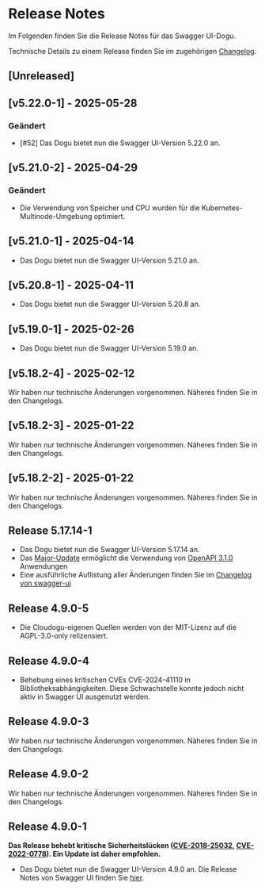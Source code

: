 # Release Notes

Im Folgenden finden Sie die Release Notes für das Swagger UI-Dogu. 

Technische Details zu einem Release finden Sie im zugehörigen [Changelog](https://docs.cloudogu.com/de/docs/dogus/swaggerui/CHANGELOG/).
## [Unreleased]

## [v5.22.0-1] - 2025-05-28
### Geändert
- [#52] Das Dogu bietet nun die Swagger UI-Version 5.22.0 an.

## [v5.21.0-2] - 2025-04-29
### Geändert
- Die Verwendung von Speicher und CPU wurden für die Kubernetes-Multinode-Umgebung optimiert.

## [v5.21.0-1] - 2025-04-14
- Das Dogu bietet nun die Swagger UI-Version 5.21.0 an.

## [v5.20.8-1] - 2025-04-11
- Das Dogu bietet nun die Swagger UI-Version 5.20.8 an.

## [v5.19.0-1] - 2025-02-26

- Das Dogu bietet nun die Swagger UI-Version 5.19.0 an.

## [v5.18.2-4] - 2025-02-12

Wir haben nur technische Änderungen vorgenommen. Näheres finden Sie in den Changelogs.

## [v5.18.2-3] - 2025-01-22

Wir haben nur technische Änderungen vorgenommen. Näheres finden Sie in den Changelogs.

## [v5.18.2-2] - 2025-01-22

Wir haben nur technische Änderungen vorgenommen. Näheres finden Sie in den Changelogs.

## Release 5.17.14-1
- Das Dogu bietet nun die Swagger UI-Version 5.17.14 an.
- Das [Major-Update](https://github.com/swagger-api/swagger-ui/releases/tag/v5.0.0) ermöglicht die Verwendung von [OpenAPI 3.1.0](https://github.com/OAI/OpenAPI-Specification/blob/master/versions/3.1.0.md) Anwendungen
- Eine ausführliche Auflistung aller Änderungen finden Sie im [Changelog von swagger-ui](https://github.com/swagger-api/swagger-ui/releases?page=1) 

## Release 4.9.0-5
- Die Cloudogu-eigenen Quellen werden von der MIT-Lizenz auf die AGPL-3.0-only relizensiert.

## Release 4.9.0-4

* Behebung eines kritischen CVEs CVE-2024-41110 in Bibliotheksabhängigkeiten. Diese Schwachstelle konnte jedoch nicht aktiv in Swagger UI ausgenutzt werden.

## Release 4.9.0-3

Wir haben nur technische Änderungen vorgenommen. Näheres finden Sie in den Changelogs.

## Release 4.9.0-2

Wir haben nur technische Änderungen vorgenommen. Näheres finden Sie in den Changelogs.

## Release 4.9.0-1

**Das Release behebt kritische Sicherheitslücken ([CVE-2018-25032](https://security.alpinelinux.org/vuln/CVE-2018-25032), [CVE-2022-0778](https://security.alpinelinux.org/vuln/CVE-2022-0778)). Ein Update ist daher empfohlen.**

* Das Dogu bietet nun die Swagger UI-Version 4.9.0 an. Die Release Notes von Swagger UI finden Sie [hier](https://github.com/swagger-api/swagger-ui/releases/tag/v4.9.0).